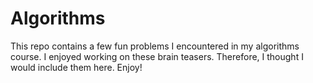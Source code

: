 # Algorithms

This repo contains a few fun problems I encountered in my algorithms course. I enjoyed working on these brain teasers. Therefore, I thought I would include them here. Enjoy!
